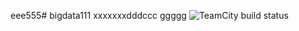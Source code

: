 eee555# bigdata111
xxxxxxxdddccc
ggggg
<img src="http://unit-1413.labs.intellij.net:8102/app/rest/builds/buildType:id:PullRequestsPlugin_Build/statusIcon.svg" alt="TeamCity build status">
